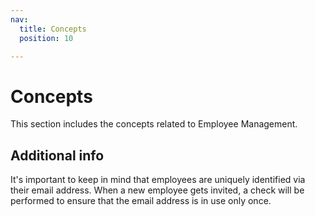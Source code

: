 ```yaml
---
nav:
  title: Concepts
  position: 10

---
```


# Concepts

This section includes the concepts related to Employee Management.

## Additional info

It's important to keep in mind that employees are uniquely identified via their email address.
When a new employee gets invited, a check will be performed to ensure that the email address is in use only once.
